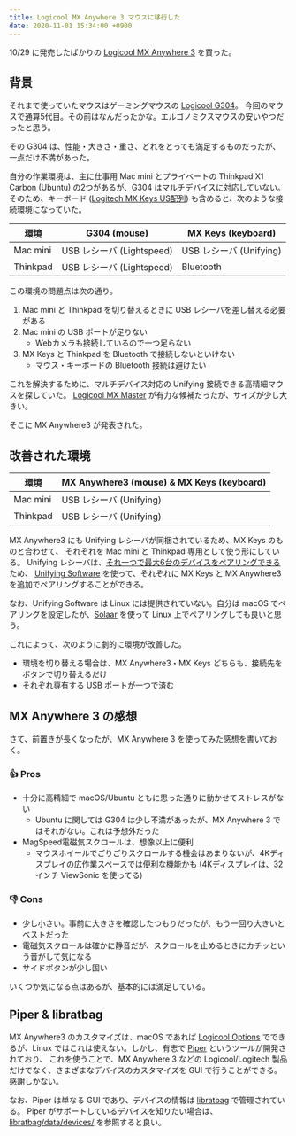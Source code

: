 ```yaml
---
title: Logicool MX Anywhere 3 マウスに移行した
date: 2020-11-01 15:34:00 +0900
---
```


10/29 に発売したばかりの [Logicool MX Anywhere 3](https://www.logicool.co.jp/ja-jp/products/mice/mx-anywhere-3.910-006005.html) を買った。

## 背景

それまで使っていたマウスはゲーミングマウスの [Logicool G304](https://gaming.logicool.co.jp/ja-jp/products/gaming-mice/g304-lightspeed-wireless-gaming-mouse.910-005287.html)。
今回のマウスで通算5代目。その前はなんだったかな。エルゴノミクスマウスの安いやつだったと思う。

その G304 は、性能・大きさ・重さ、どれをとっても満足するものだったが、一点だけ不満があった。

自分の作業環境は、主に仕事用 Mac mini とプライベートの Thinkpad X1 Carbon (Ubuntu) の2つがあるが、G304 はマルチデバイスに対応していない。
そのため、キーボード ([Logitech MX Keys US配列](2020-05-16-started-using-mx-keys.md)) も含めると、次のような接続環境になっていた。

| 環境 | G304 (mouse) | MX Keys (keyboard) |
| -- | -- | -- |
| Mac mini | USB レシーバ (Lightspeed) | USB レシーバ (Unifying) |
| Thinkpad | USB レシーバ (Lightspeed) | Bluetooth |

この環境の問題点は次の通り。

1. Mac mini と Thinkpad を切り替えるときに USB レシーバを差し替える必要がある
1. Mac mini の USB ポートが足りない
   - Webカメラも接続しているので一つ足らない
1. MX Keys と Thinkpad を Bluetooth で接続しないといけない
   - マウス・キーボードの Bluetooth 接続は避けたい

これを解決するために、マルチデバイス対応の Unifying 接続できる高精細マウスを探していた。
[Logicool MX Master](https://www.logicool.co.jp/ja-jp/products/mice/mx-master-3.910-005707.html)
が有力な候補だったが、サイズが少し大きい。

そこに MX Anywhere3 が発表された。

## 改善された環境

| 環境 | MX Anywhere3 (mouse) & MX Keys (keyboard) |
| -- | -- |
| Mac mini | USB レシーバ (Unifying) |
| Thinkpad | USB レシーバ (Unifying) |

MX Anywhere3 にも Unifying レシーバが同梱されているため、MX Keys のものと合わせて、
それぞれを Mac mini と Thinkpad 専用として使う形にしている。
Unifying レシーバは、[それ一つで最大6台のデバイスをペアリングできる](https://www.logicool.co.jp/ja-jp/promotions/6072) ため、
[Unifying Software](https://support.logi.com/hc/ja/articles/360025297913) を使って、それぞれに MX Keys と MX Anywhere3 を追加でペアリングすることができる。

なお、Unifying Software は Linux には提供されていない。自分は macOS でペアリングを設定したが、[Solaar](https://github.com/pwr-Solaar/Solaar) を使って Linux 上でペアリングしても良いと思う。

これによって、次のように劇的に環境が改善した。

- 環境を切り替える場合は、MX Anywhere3・MX Keys どちらも、接続先をボタンで切り替えるだけ
- それぞれ専有する USB ポートが一つで済む

## MX Anywhere 3 の感想

さて、前置きが長くなったが、MX Anywhere 3 を使ってみた感想を書いておく。

### :+1: Pros

- 十分に高精細で macOS/Ubuntu ともに思った通りに動かせてストレスがない
  - Ubuntu に関しては G304 は少し不満があったが、MX Anywhere 3 ではそれがない。これは予想外だった
- MagSpeed電磁気スクロールは、想像以上に便利
  - マウスホイールでごりごりスクロールする機会はあまりないが、4Kディスプレイの広作業スペースでは便利な機能かも (4Kディスプレイは、32インチ ViewSonic を使ってる)

### :-1: Cons

- 少し小さい。事前に大きさを確認したつもりだったが、もう一回り大きいとベストだった
- 電磁気スクロールは確かに静音だが、スクロールを止めるときにカチッという音がして気になる
- サイドボタンが少し固い

いくつか気になる点はあるが、基本的には満足している。

## Piper & libratbag

MX Anywhere3 のカスタマイズは、macOS であれば [Logicool Options](https://support.logi.com/hc/ja/articles/360025297893)
でできるが、Linux ではこれは使えない。しかし、有志で [Piper](https://github.com/libratbag/piper) というツールが開発されており、
これを使うことで、MX Anywhere 3 などの Logicool/Logitech 製品だけでなく、さまざまなデバイスのカスタマイズを GUI で行うことができる。感謝しかない。

なお、Piper は単なる GUI であり、デバイスの情報は [libratbag](https://github.com/libratbag/libratbag) で管理されている。
Piper がサポートしているデバイスを知りたい場合は、[libratbag/data/devices/](https://github.com/libratbag/libratbag/tree/master/data/devices) を参照すると良い。
